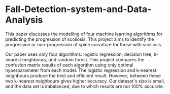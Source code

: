 # Fall-Detection-system-and-Data-Analysis

This paper discusses the modelling of four machine learning algorithms for predicting the progression of scoliosis. This project aims to identify the progression or non-progression of spine curvature for those with scoliosis.

Our paper uses only four algorithms: logistic regression, decision tree, k-nearest neighbours, and random forest. This project compares the confusion matrix results of each algorithm using only optimal hyperparameter from each model. The logistic regression and k-nearest neighbours produce the best and efficient result. However, between these two k-nearest neighbours gives higher accuracy. Our dataset's size is small, and the data set is imbalanced, due to which results are not 100% accurate.

